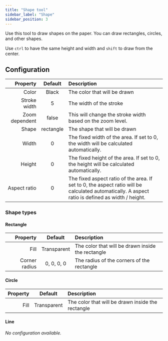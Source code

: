 ```yaml
---
title: "Shape tool"
sidebar_label: "Shape"
sidebar_position: 3
---
```



Use this tool to draw shapes on the paper. You can draw rectangles, circles, and other shapes.

Use `ctrl` to have the same height and width and `shift` to draw from the center.

## Configuration

|       Property |  Default  | Description                                                                                                                                      |
| --------------:|:---------:|:------------------------------------------------------------------------------------------------------------------------------------------------ |
|          Color |   Black   | The color that will be drawn                                                                                                                     |
|   Stroke width |     5     | The width of the stroke                                                                                                                          |
| Zoom dependent |   false   | This will change the stroke width based on the zoom level.                                                                                       |
|          Shape | rectangle | The shape that will be drawn                                                                                                                     |
|          Width |     0     | The fixed width of the area. If set to 0, the width will be calculated automatically.                                                            |
|         Height |     0     | The fixed height of the area. If set to 0, the height will be calculated automatically.                                                          |
|   Aspect ratio |     0     | The fixed aspect ratio of the area. If set to 0, the aspect ratio will be calculated automatically. A aspect ratio is defined as width / height. |

### Shape types

#### Rectangle

|      Property |   Default   | Description                                       |
| -------------:|:-----------:|:------------------------------------------------- |
|          Fill | Transparent | The color that will be drawn inside the rectangle |
| Corner radius | 0, 0, 0, 0  | The radius of the corners of the rectangle        |

#### Circle

| Property |   Default   | Description                                       |
| --------:|:-----------:|:------------------------------------------------- |
|     Fill | Transparent | The color that will be drawn inside the rectangle |

#### Line

*No configuration available.*
